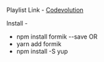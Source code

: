 Playlist Link - [Codevolution](https://www.youtube.com/playlist?list=PLC3y8-rFHvwiPmFbtzEWjESkqBVDbdgGu)

Install -

- npm install formik --save
  OR
- yarn add formik
- npm install -S yup
